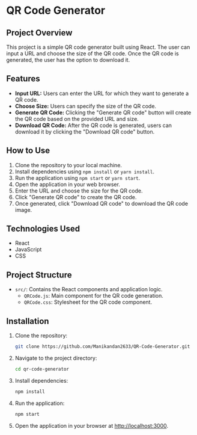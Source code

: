 # QR Code Generator

## Project Overview

This project is a simple QR code generator built using React. The user can input a URL and choose the size of the QR code. Once the QR code is generated, the user has the option to download it.

## Features

- **Input URL:** Users can enter the URL for which they want to generate a QR code.
- **Choose Size:** Users can specify the size of the QR code.
- **Generate QR Code:** Clicking the "Generate QR code" button will create the QR code based on the provided URL and size.
- **Download QR Code:** After the QR code is generated, users can download it by clicking the "Download QR code" button.

## How to Use

1. Clone the repository to your local machine.
2. Install dependencies using `npm install` or `yarn install`.
3. Run the application using `npm start` or `yarn start`.
4. Open the application in your web browser.
5. Enter the URL and choose the size for the QR code.
6. Click "Generate QR code" to create the QR code.
7. Once generated, click "Download QR code" to download the QR code image.

## Technologies Used

- React
- JavaScript
- CSS

## Project Structure

- `src/`: Contains the React components and application logic.
  - `QRCode.js`: Main component for the QR code generation.
  - `QRCode.css`: Stylesheet for the QR code component.

## Installation

1. Clone the repository:

   ```bash
   git clone https://github.com/Manikandan2633/QR-Code-Generator.git
   ```

2. Navigate to the project directory:

   ```bash
   cd qr-code-generator
   ```

3. Install dependencies:

   ```bash
   npm install
   ```

4. Run the application:

   ```bash
   npm start
   ```

5. Open the application in your browser at [http://localhost:3000](http://localhost:3000).
